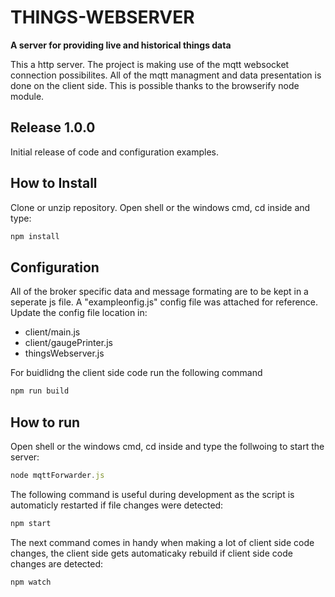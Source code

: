 # THINGS-WEBSERVER
**A server for providing live and historical things data**

This a http server. The project is making use of the mqtt websocket connection possibilites.
All of the mqtt managment and data presentation is done on the client side.
This is possible thanks to the browserify node module.

## Release 1.0.0
Initial release of code and configuration examples.

## How to Install
Clone or unzip repository.
Open shell or the windows cmd, cd inside and type:
```js
npm install
```

## Configuration
All of the broker specific data and message formating are to be kept in a seperate js file.
A "exampleonfig.js" config file was attached for reference.
Update the config file location in:
* client/main.js
* client/gaugePrinter.js
* thingsWebserver.js

For buidlidng the client side code run the following command
```js
npm run build
```

## How to run
Open shell or the windows cmd, cd inside and type the follwoing to start the server:
```js
node mqttForwarder.js
```
The following command is useful during development as the script is automaticly restarted if file changes were detected:
```js
npm start
```
The next command comes in handy when making a lot of client side code changes, the client side gets automaticaky rebuild if client side code changes are detected:
```js
npm watch
```